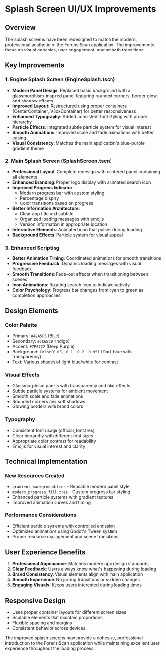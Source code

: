 # Splash Screen UI/UX Improvements

## Overview

The splash screens have been redesigned to match the modern, professional aesthetic of the ForensiScan application. The improvements focus on visual cohesion, user engagement, and smooth transitions.

## Key Improvements

### 1. Engine Splash Screen (EngineSplash.tscn)

- **Modern Panel Design**: Replaced basic background with a glassmorphism-inspired panel featuring rounded corners, border glow, and shadow effects
- **Improved Layout**: Restructured using proper containers (CenterContainer, VBoxContainer) for better responsiveness
- **Enhanced Typography**: Added consistent font styling with proper hierarchy
- **Particle Effects**: Integrated subtle particle system for visual interest
- **Smooth Animations**: Improved scale and fade animations with better easing
- **Visual Consistency**: Matches the main application's blue-purple gradient theme

### 2. Main Splash Screen (SplashScreen.tscn)

- **Professional Layout**: Complete redesign with centered panel containing all elements
- **Enhanced Branding**: Proper logo display with animated search icon
- **Improved Progress Indicator**:
  - Modern progress bar with custom styling
  - Percentage display
  - Color transitions based on progress
- **Better Information Architecture**:
  - Clear app title and subtitle
  - Organized loading messages with emojis
  - Version information in appropriate location
- **Interactive Elements**: Animated icon that pulses during loading
- **Background Effects**: Particle system for visual appeal

### 3. Enhanced Scripting

- **Better Animation Timing**: Coordinated animations for smooth transitions
- **Progressive Feedback**: Dynamic loading messages with visual feedback
- **Smooth Transitions**: Fade-out effects when transitioning between scenes
- **Icon Animations**: Rotating search icon to indicate activity
- **Color Psychology**: Progress bar changes from cyan to green as completion approaches

## Design Elements

### Color Palette

- Primary: `#42A5F5` (Blue)
- Secondary: `#5C6BC0` (Indigo)
- Accent: `#7E57C2` (Deep Purple)
- Background: `Color(0.05, 0.1, 0.2, 0.95)` (Dark blue with transparency)
- Text: Various shades of light blue/white for contrast

### Visual Effects

- Glassmorphism panels with transparency and blur effects
- Subtle particle systems for ambient movement
- Smooth scale and fade animations
- Rounded corners and soft shadows
- Glowing borders with brand colors

### Typography

- Consistent font usage (official_font.tres)
- Clear hierarchy with different font sizes
- Appropriate color contrast for readability
- Emojis for visual interest and clarity

## Technical Implementation

### New Resources Created

- `gradient_background.tres` - Reusable modern panel style
- `modern_progress_fill.tres` - Custom progress bar styling
- Enhanced particle systems with gradient textures
- Improved animation curves and timing

### Performance Considerations

- Efficient particle systems with controlled emission
- Optimized animations using Godot's Tween system
- Proper resource management and scene transitions

## User Experience Benefits

1. **Professional Appearance**: Matches modern app design standards
2. **Clear Feedback**: Users always know what's happening during loading
3. **Brand Consistency**: Visual elements align with main application
4. **Smooth Experience**: No jarring transitions or sudden changes
5. **Engaging Visuals**: Keeps users interested during loading times

## Responsive Design

- Uses proper container layouts for different screen sizes
- Scalable elements that maintain proportions
- Flexible spacing and margins
- Consistent behavior across devices

The improved splash screens now provide a cohesive, professional introduction to the ForensiScan application while maintaining excellent user experience throughout the loading process.
